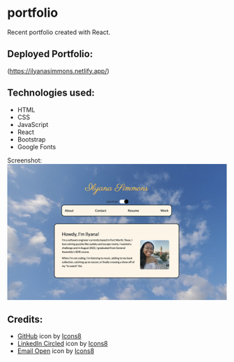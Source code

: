 # portfolio
Recent portfolio created with React. 

## Deployed Portfolio:
(https://ilyanasimmons.netlify.app/)


## Technologies used:
- HTML
- CSS
- JavaScript
- React
- Bootstrap
- Google Fonts

Screenshot:
[<img src="./public/react-portfolio.png">](https://github.com/ilsyim/portfolio/commit/75d34ab161b19523dc17fdefaa2d50b1b900ca21#r75740240) 

## Credits:
- <a target="_blank" href="https://icons8.com/icon/12599/github">GitHub</a> icon by <a target="_blank" href="https://icons8.com">Icons8</a>
- <a target="_blank" href="https://icons8.com/icon/60444/linkedin-circled">LinkedIn Circled</a> icon by <a target="_blank" href="https://icons8.com">Icons8</a>
- <a target="_blank" href="https://icons8.com/icon/124385/email-open">Email Open</a> icon by <a target="_blank" href="https://icons8.com">Icons8</a>
